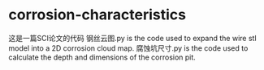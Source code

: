 # corrosion-characteristics
这是一篇SCI论文的代码
钢丝云图.py is the code used to expand the wire stl model into a 2D corrosion cloud map.
腐蚀坑尺寸.py is the code used to calculate the depth and dimensions of the corrosion pit.
